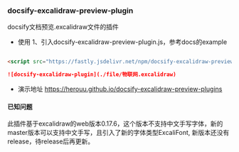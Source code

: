### docsify-excalidraw-preview-plugin

docsify文档预览.excalidraw文件的插件

* 使用
1、引入docsify-excalidraw-preview-plugin.js，参考docs的example
```html

<script src="https://fastly.jsdelivr.net/npm/docsify-excalidraw-preview-plugin@0.1.1/dist/docsify-excalidraw-preview-plugin.js"></script>
```

```markdown
![docsify-excalidraw-plugin](./file/物联网.excalidraw)
```

* 演示地址
  https://herouu.github.io/docsify-excalidraw-preview-plugins

#### 已知问题

此插件基于excalidraw的web版本0.17.6，这个版本不支持中文手写字体，新的master版本可以支持中文手写，且引入了新的字体类型ExcaliFont,
新版本还没有release，待release后再更新。


